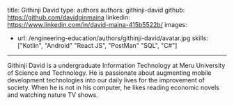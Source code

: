 title: Githinji David
type: authors
authors: githinji-david
github: https://github.com/davidginmaina
linkedin: https://www.linkedin.com/in/david-maina-415b5522b/
images:
  - url: /engineering-education/authors/githinji-david/avatar.jpg
skills: ["Kotlin", "Android" "React JS", "PostMan" "SQL", "C#"]
---
Githinji David is a undergraduate Information Technology at Meru University of Science and Technology. He is passionate about augmenting mobile development technologies into our daily lives for the improvement of society. When he is not in his computer, he likes reading economic novels and watching nature TV shows.